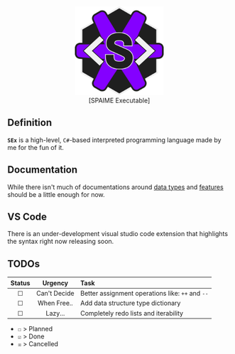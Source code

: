 <p align="center" width="100%" style="text-align: center;">
    <img src="./res/SEx.png" alt="SEx Logo" style="height: 200px; width:200px; align:center"/>
    </br>
    [SPAIME Executable]
</p>


## Definition

**`SEx`** is a high-level, `C#`-based interpreted programming language made by me for the fun of it.

## Documentation

While there isn't much of documentations around [data types](docs/data-types.md) and [features](docs/feartures-table.md) should be a little enough for now.

## VS Code

There is an under-development visual studio code extension that highlights the syntax right now releasing soon.

## TODOs

<!--[ Urgent!!! | Tomorrow!! | Seems Important! | Can't Decide | Maybe Tomorrow. | When Free.. | Lazy... ]-->
| Status | Urgency | Task  |
|:------:|:-------:|:------|
| ☐ | Can't Decide | Better assignment operations like: `++` and `--` |
| ☐ | When Free.. | Add data structure type dictionary |
| ☐ | Lazy... | Completely redo lists and iterability |

- `☐` > Planned
- `☑` > Done
- `☒` > Cancelled
